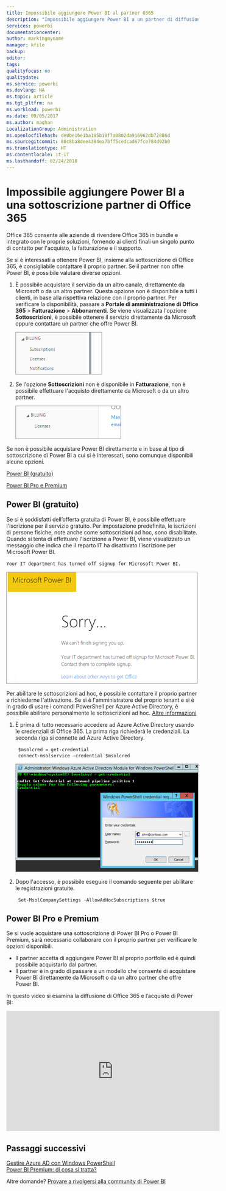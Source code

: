 ```yaml
---
title: Impossibile aggiungere Power BI al partner O365
description: "Impossibile aggiungere Power BI a un partner di diffusione di Office 365. Il modello diffuso su diversi canali è un modello di acquisto usato da Office 365."
services: powerbi
documentationcenter: 
author: markingmyname
manager: kfile
backup: 
editor: 
tags: 
qualityfocus: no
qualitydate: 
ms.service: powerbi
ms.devlang: NA
ms.topic: article
ms.tgt_pltfrm: na
ms.workload: powerbi
ms.date: 09/05/2017
ms.author: maghan
LocalizationGroup: Administration
ms.openlocfilehash: de0be16e1ba185b18f7a0802da916962db72886d
ms.sourcegitcommit: 88c8ba8dee4384ea7bff5cedcad67fce784d92b0
ms.translationtype: HT
ms.contentlocale: it-IT
ms.lasthandoff: 02/24/2018
---
```

# <a name="unable-to-add-power-bi-to-office-365-partner-subscription"></a>Impossibile aggiungere Power BI a una sottoscrizione partner di Office 365
Office 365 consente alle aziende di rivendere Office 365 in bundle e integrato con le proprie soluzioni, fornendo ai clienti finali un singolo punto di contatto per l'acquisto, la fatturazione e il supporto.

Se si è interessati a ottenere Power BI, insieme alla sottoscrizione di Office 365, è consigliabile contattare il proprio partner. Se il partner non offre Power BI, è possibile valutare diverse opzioni.

1. È possibile acquistare il servizio da un altro canale, direttamente da Microsoft o da un altro partner. Questa opzione non è disponibile a tutti i clienti, in base alla rispettiva relazione con il proprio partner. Per verificare la disponibilità, passare a **Portale di amministrazione di Office 365** > **Fatturazione** > **Abbonamenti**. Se viene visualizzata l'opzione **Sottoscrizioni**, è possibile ottenere il servizio direttamente da Microsoft oppure contattare un partner che offre Power BI.
   
    ![](media/service-admin-syndication-partner/billingsub.png)
2. Se l'opzione **Sottoscrizioni** non è disponibile in **Fatturazione**, non è possibile effettuare l'acquisto direttamente da Microsoft o da un altro partner. 
   
   ![](media/service-admin-syndication-partner/billing.png)

Se non è possibile acquistare Power BI direttamente e in base al tipo di sottoscrizione di Power BI a cui si è interessati, sono comunque disponibili alcune opzioni.

[Power BI (gratuito)](#power-bi-free)

[Power BI Pro e Premium](#power-bi-pro)

## <a name="power-bi-free"></a>Power BI (gratuito)
Se si è soddisfatti dell’offerta gratuita di Power BI, è possibile effettuare l'iscrizione per il servizio gratuito. Per impostazione predefinita, le iscrizioni di persone fisiche, note anche come sottoscrizioni ad hoc, sono disabilitate. Quando si tenta di effettuare l'iscrizione a Power BI, viene visualizzato un messaggio che indica che il reparto IT ha disattivato l’iscrizione per Microsoft Power BI.

    Your IT department has turned off signup for Microsoft Power BI.

![](media/service-admin-syndication-partner/sorry.png)

Per abilitare le sottoscrizioni ad hoc, è possibile contattare il proprio partner e richiederne l'attivazione. Se si è l'amministratore del proprio tenant e si è in grado di usare i comandi PowerShell per Azure Active Directory, è possibile abilitare personalmente le sottoscrizioni ad hoc. [Altre informazioni](https://technet.microsoft.com/library/jj151815.aspx)

1. È prima di tutto necessario accedere ad Azure Active Directory usando le credenziali di Office 365. La prima riga richiederà le credenziali. La seconda riga si connette ad Azure Active Directory.
   
        $msolcred = get-credential
        connect-msolservice -credential $msolcred
   
    ![](media/service-admin-syndication-partner/aad-signin.png)
2. Dopo l'accesso, è possibile eseguire il comando seguente per abilitare le registrazioni gratuite.
   
        Set-MsolCompanySettings -AllowAdHocSubscriptions $true

## <a name="power-bi-pro-and-premium"></a>Power BI Pro e Premium
Se si vuole acquistare una sottoscrizione di Power BI Pro o Power BI Premium, sarà necessario collaborare con il proprio partner per verificare le opzioni disponibili.

* Il partner accetta di aggiungere Power BI al proprio portfolio ed è quindi possibile acquistarlo dal partner.
* Il partner è in grado di passare a un modello che consente di acquistare Power BI direttamente da Microsoft o da un altro partner che offre Power BI.

In questo video si esamina la diffusione di Office 365 e l’acquisto di Power BI:

<iframe width="560" height="315" src="https://www.youtube.com/embed/C357phT94A8" frameborder="0" allowfullscreen></iframe>

## <a name="next-steps"></a>Passaggi successivi
[Gestire Azure AD con Windows PowerShell](https://technet.microsoft.com/library/jj151815.aspx)  
[Power BI Premium: di cosa si tratta?](service-premium.md)

Altre domande? [Provare a rivolgersi alla community di Power BI](http://community.powerbi.com/)

